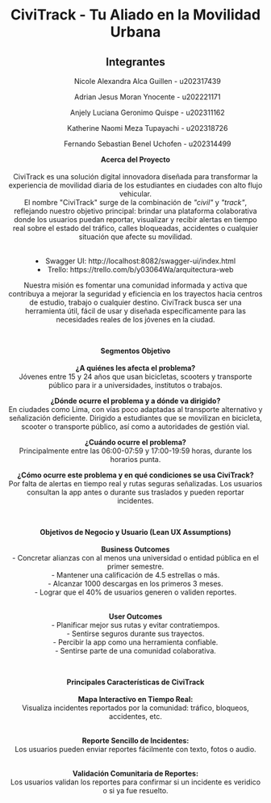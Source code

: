 <div align="center">
  <h1>CiviTrack - Tu Aliado en la Movilidad Urbana</h1>
<h2>Integrantes</h2>
<ul>
  <ul>Nicole Alexandra Alca Guillen - u202317439</ul>
  <ul>Adrian Jesus Moran Ynocente - u202221171</ul>
  <ul>Anjely Luciana Geronimo Quispe - u202311162</ul>
  <ul>Katherine Naomi Meza Tupayachi - u202318726</ul>
  <ul>Fernando Sebastian Benel Uchofen - u202314499</ul>
</ul>
  <p>
    <strong>Acerca del Proyecto</strong><br><br>
    CiviTrack es una solución digital innovadora diseñada para transformar la experiencia de movilidad diaria de los estudiantes en ciudades con alto flujo vehicular.<br>
    El nombre "CiviTrack" surge de la combinación de <em>"civil"</em> y <em>"track"</em>, reflejando nuestro objetivo principal: brindar una plataforma colaborativa donde los usuarios puedan reportar, visualizar y recibir alertas en tiempo real sobre el estado del tráfico, calles bloqueadas, accidentes o cualquier situación que afecte su movilidad.<br><br>
  </p>

  <p>  
    <li>Swagger UI: http://localhost:8082/swagger-ui/index.html</li>
    <li>Trello: https://trello.com/b/y03064Wa/arquitectura-web</li>
  </p>

  <p>  
    Nuestra misión es fomentar una comunidad informada y activa que contribuya a mejorar la seguridad y eficiencia en los trayectos hacia centros de estudio, trabajo o cualquier destino.
    CiviTrack busca ser una herramienta útil, fácil de usar y diseñada específicamente para las necesidades reales de los jóvenes en la ciudad.
  </p>

  <br>

  <p>
    <strong>Segmentos Objetivo</strong><br><br>
    <strong>¿A quiénes les afecta el problema?</strong><br>
    Jóvenes entre 15 y 24 años que usan bicicletas, scooters y transporte público para ir a universidades, institutos o trabajos.
  </p>

  <p>
    <strong>¿Dónde ocurre el problema y a dónde va dirigido?</strong><br>
    En ciudades como Lima, con vías poco adaptadas al transporte alternativo y señalización deficiente.
    Dirigido a estudiantes que se movilizan en bicicleta, scooter o transporte público, así como a autoridades de gestión vial.
  </p>

  <p>
    <strong>¿Cuándo ocurre el problema?</strong><br>
    Principalmente entre las 06:00-07:59 y 17:00-19:59 horas, durante los horarios punta.
  </p>

  <p> 
    <strong>¿Cómo ocurre este problema y en qué condiciones se usa CiviTrack?</strong><br>
    Por falta de alertas en tiempo real y rutas seguras señalizadas.
    Los usuarios consultan la app antes o durante sus traslados y pueden reportar incidentes.
  </p>

  <br>

  <p>
    <strong>Objetivos de Negocio y Usuario (Lean UX Assumptions)</strong><br><br>
    <strong>Business Outcomes</strong><br>
    - Concretar alianzas con al menos una universidad o entidad pública en el primer semestre.<br>
    - Mantener una calificación de 4.5 estrellas o más.<br>
    - Alcanzar 1000 descargas en los primeros 3 meses.<br>
    - Lograr que el 40% de usuarios generen o validen reportes.<br><br>
  </p>

  <p>  
    <strong>User Outcomes</strong><br>
    - Planificar mejor sus rutas y evitar contratiempos.<br>
    - Sentirse seguros durante sus trayectos.<br>
    - Percibir la app como una herramienta confiable.<br>
    - Sentirse parte de una comunidad colaborativa.<br>
  </p>

  <br>

  <p>
    <strong>Principales Características de CiviTrack</strong><br><br>
    <strong>Mapa Interactivo en Tiempo Real:</strong><br>
    Visualiza incidentes reportados por la comunidad: tráfico, bloqueos, accidentes, etc.<br><br>
  </p>  
  <p>
    <strong>Reporte Sencillo de Incidentes:</strong><br>
    Los usuarios pueden enviar reportes fácilmente con texto, fotos o audio.<br><br>
  </p>    
  <p>
    <strong>Validación Comunitaria de Reportes:</strong><br>
    Los usuarios validan los reportes para confirmar si un incidente es veridico o si ya fue resuelto.
  </p>
</div>
